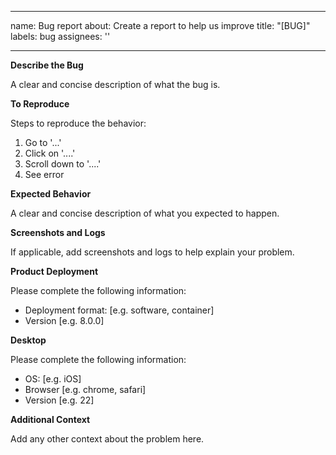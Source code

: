 
---
name: Bug report
about: Create a report to help us improve
title: "[BUG]"
labels: bug
assignees: ''

---

**Describe the Bug**

A clear and concise description of what the bug is.

**To Reproduce**

Steps to reproduce the behavior:
1. Go to '...'
2. Click on '....'
3. Scroll down to '....'
4. See error

**Expected Behavior**

A clear and concise description of what you expected to happen.

**Screenshots and Logs**

If applicable, add screenshots and logs to help explain your problem.

**Product Deployment** 

Please complete the following information:
 - Deployment format: [e.g. software, container]
 - Version [e.g. 8.0.0]

**Desktop**

Please complete the following information:
 - OS: [e.g. iOS]
 - Browser [e.g. chrome, safari]
 - Version [e.g. 22]

**Additional Context**

Add any other context about the problem here.
